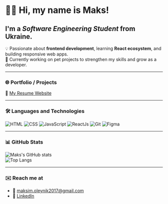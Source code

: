 # 👋🏻 Hi, my name is **Maks**!
## I'm a *Software Engineering Student* from Ukraine.  

💡 Passionate about **frontend development**, learning **React ecosystem**, and building responsive web apps.  
🚀 Currently working on pet projects to strengthen my skills and grow as a developer.  

---

### 🌐 Portfolio / Projects
🔗 [My Resume Website](https://t3vel.github.io/resume/)  

---


### 🛠 Languages and Technologies

![HTML](https://img.shields.io/badge/-HTML-090909?style=for-the-badge&logo=html5)
![CSS](https://img.shields.io/badge/-CSS-090909?style=for-the-badge&logo=css3)
![JavaScript](https://img.shields.io/badge/-JavaScript-090909?style=for-the-badge&logo=JavaScript)
![ReactJs](https://img.shields.io/badge/-ReactJs-090909?style=for-the-badge&logo=React)
![Git](https://img.shields.io/badge/-Git-090909?style=for-the-badge&logo=git)
![Figma](https://img.shields.io/badge/-Figma-090909?style=for-the-badge&logo=figma)

---

### 📊 GitHub Stats

![Maks's GitHub stats](https://github-readme-stats.vercel.app/api?username=t3vel&show_icons=true&theme=tokyonight)  
![Top Langs](https://github-readme-stats.vercel.app/api/top-langs/?username=t3vel&layout=compact&theme=tokyonight)

---

### ✉️ Reach me at
- 📧 maksim.oleynik2017@gmail.com  
- 💼 [LinkedIn](https://www.linkedin.com/in/максим-олійник-70a289344/)


